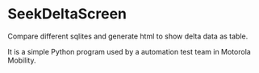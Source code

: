 SeekDeltaScreen
===============

Compare different sqlites and generate html to show delta data as table.

It is a simple Python program used by a automation test team in Motorola Mobility.
